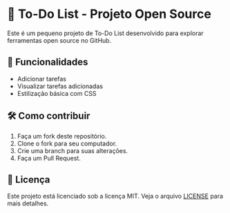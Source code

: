 # 📝 To-Do List - Projeto Open Source

Este é um pequeno projeto de To-Do List desenvolvido para explorar ferramentas open source no GitHub.

## 🚀 Funcionalidades

- Adicionar tarefas
- Visualizar tarefas adicionadas
- Estilização básica com CSS

## 🛠️ Como contribuir

1. Faça um fork deste repositório.
2. Clone o fork para seu computador.
3. Crie uma branch para suas alterações.
4. Faça um Pull Request.

## 📄 Licença

Este projeto está licenciado sob a licença MIT. Veja o arquivo [LICENSE](LICENSE) para mais detalhes.
